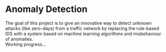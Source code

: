# Anomaly Detection
The goal of this project is to give an innovative way to detect unknown attacks (like zero-days) from a traffic network by replacing the
rule-based IDS with a system based on machine learning algorithms and misbehaviour of anomalies.  
Working progress...